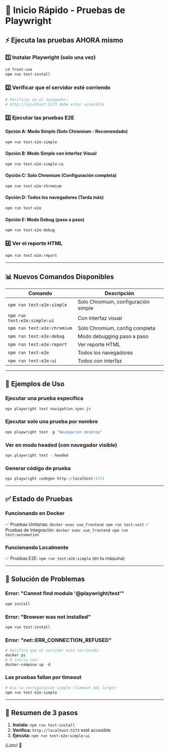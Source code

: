 # 🚀 Inicio Rápido - Pruebas de Playwright

## ⚡ Ejecuta las pruebas AHORA mismo

### 1️⃣ Instalar Playwright (solo una vez)
```powershell
cd front-vue
npm run test:install
```

### 2️⃣ Verificar que el servidor esté corriendo
```powershell
# Verificar en el navegador:
# http://localhost:5173 debe estar accesible
```

### 3️⃣ Ejecutar las pruebas E2E

#### Opción A: Modo Simple (Solo Chromium - Recomendado)
```powershell
npm run test:e2e:simple
```

#### Opción B: Modo Simple con Interfaz Visual
```powershell
npm run test:e2e:simple:ui
```

#### Opción C: Solo Chromium (Configuración completa)
```powershell
npm run test:e2e:chromium
```

#### Opción D: Todos los navegadores (Tarda más)
```powershell
npm run test:e2e
```

#### Opción E: Modo Debug (paso a paso)
```powershell
npm run test:e2e:debug
```

### 4️⃣ Ver el reporte HTML
```powershell
npm run test:e2e:report
```

---

## 📊 Nuevos Comandos Disponibles

| Comando | Descripción |
|---------|-------------|
| `npm run test:e2e:simple` | Solo Chromium, configuración simple |
| `npm run test:e2e:simple:ui` | Con interfaz visual |
| `npm run test:e2e:chromium` | Solo Chromium, config completa |
| `npm run test:e2e:debug` | Modo debugging paso a paso |
| `npm run test:e2e:report` | Ver reporte HTML |
| `npm run test:e2e` | Todos los navegadores |
| `npm run test:e2e:ui` | Todos con interfaz |

---

## 🎯 Ejemplos de Uso

### Ejecutar una prueba específica
```powershell
npx playwright test navigation.spec.js
```

### Ejecutar solo una prueba por nombre
```powershell
npx playwright test -g "Navegación desktop"
```

### Ver en modo headed (con navegador visible)
```powershell
npx playwright test --headed
```

### Generar código de prueba
```powershell
npx playwright codegen http://localhost:5173
```

---

## ✅ Estado de Pruebas

### Funcionando en Docker
✅ Pruebas Unitarias: `docker exec vue_frontend npm run test:unit`
✅ Pruebas de Integración: `docker exec vue_frontend npm run test:automation`

### Funcionando Localmente
✅ Pruebas E2E: `npm run test:e2e:simple` (en tu máquina)

---

## 🐛 Solución de Problemas

### Error: "Cannot find module '@playwright/test'"
```powershell
npm install
```

### Error: "Browser was not installed"
```powershell
npm run test:install
```

### Error: "net::ERR_CONNECTION_REFUSED"
```powershell
# Verifica que el servidor esté corriendo:
docker ps
# O inicia con:
docker-compose up -d
```

### Las pruebas fallan por timeout
```powershell
# Usa la configuración simple (timeout más largo):
npm run test:e2e:simple
```

---

## 📝 Resumen de 3 pasos

1. **Instala:** `npm run test:install`
2. **Verifica:** `http://localhost:5173` esté accesible
3. **Ejecuta:** `npm run test:e2e:simple:ui`

¡Listo! 🎉

